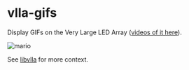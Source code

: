 # vlla-gifs

Display GIFs on the Very Large LED Array ([videos of it here](https://vimeo.com/album/3318776)).

![mario](https://github.com/jmpinit/vlla-gifs/assets/2086541/8b4553d9-18bf-40ef-a052-df616c56cbd2)

See [libvlla](https://github.com/jmpinit/libvlla) for more context.
